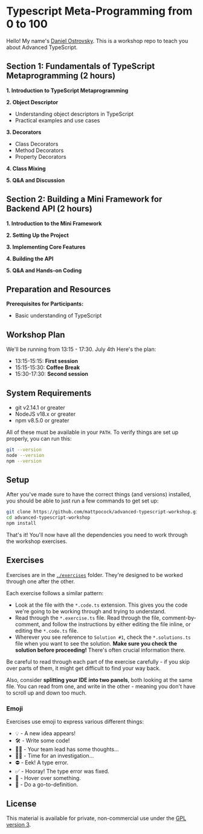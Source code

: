 # Typescript Meta-Programming from 0 to 100

Hello! My name's [Daniel Ostrovsky](https://x.com/danduh81). This is a workshop repo to teach you about Advanced TypeScript.

## Section 1: Fundamentals of TypeScript Metaprogramming (2 hours)

**1. Introduction to TypeScript Metaprogramming**

**2. Object Descriptor**
- Understanding object descriptors in TypeScript
- Practical examples and use cases

**3. Decorators**
- Class Decorators
- Method Decorators
- Property Decorators

**4. Class Mixing**

**5. Q&A and Discussion**

## Section 2: Building a Mini Framework for Backend API (2 hours)

**1. Introduction to the Mini Framework**

**2. Setting Up the Project**

**3. Implementing Core Features**

**4. Building the API**

**5. Q&A and Hands-on Coding**

## Preparation and Resources

**Prerequisites for Participants:**
- Basic understanding of TypeScript

## Workshop Plan

We'll be running from 13:15 - 17:30. July 4th Here's the plan:

- 13:15-15:15: **First session**
- 15:15-15:30: **Coffee Break**
- 15:30-17:30: **Second session**

## System Requirements

- git v2.14.1 or greater
- NodeJS v18.x or greater
- npm v8.5.0 or greater

All of these must be available in your `PATH`. To verify things are set up properly, you can run this:

```bash
git --version
node --version
npm --version
```

## Setup

After you've made sure to have the correct things (and versions) installed, you should be able to just run a few commands to get set up:

```bash
git clone https://github.com/mattpocock/advanced-typescript-workshop.git
cd advanced-typescript-workshop
npm install
```

That's it! You'll now have all the dependencies you need to work through the workshop exercises.

## Exercises

Exercises are in the [`./exercises`](./exercises) folder. They're designed to be worked through one after the other.

Each exercise follows a similar pattern:

- Look at the file with the `*.code.ts` extension. This gives you the code we're going to be working through and trying to understand.
- Read through the `*.exercise.ts` file. Read through the file, comment-by-comment, and follow the instructions by either editing the file inline, or editing the `*.code.ts` file.
- Wherever you see reference to `Solution #1`, check the `*.solutions.ts` file when you want to see the solution. **Make sure you check the solution before proceeding!** There's often crucial information there.

Be careful to read through each part of the exercise carefully - if you skip over parts of them, it might get difficult to find your way back.

Also, consider **splitting your IDE into two panels**, both looking at the same file. You can read from one, and write in the other - meaning you don't have to scroll up and down too much.

### Emoji

Exercises use emoji to express various different things:

- 💡 - A new idea appears!
- 🛠 - Write some code!
- 🧑‍💻 - Your team lead has some thoughts...
- 🕵️‍♂️ - Time for an investigation...
- ⛔️ - Eek! A type error.
- ✅ - Hooray! The type error was fixed.
- 🚁 - Hover over something.
- 🔮 - Do a go-to-definition.

## License

This material is available for private, non-commercial use under the [GPL version 3](http://www.gnu.org/licenses/gpl-3.0-standalone.html).